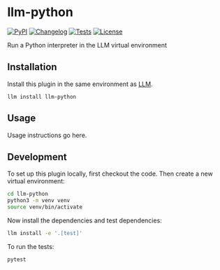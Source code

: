 # llm-python

[![PyPI](https://img.shields.io/pypi/v/llm-python.svg)](https://pypi.org/project/llm-python/)
[![Changelog](https://img.shields.io/github/v/release/simonw/llm-python?include_prereleases&label=changelog)](https://github.com/simonw/llm-python/releases)
[![Tests](https://github.com/simonw/llm-python/workflows/Test/badge.svg)](https://github.com/simonw/llm-python/actions?query=workflow%3ATest)
[![License](https://img.shields.io/badge/license-Apache%202.0-blue.svg)](https://github.com/simonw/llm-python/blob/main/LICENSE)

Run a Python interpreter in the LLM virtual environment

## Installation

Install this plugin in the same environment as [LLM](https://llm.datasette.io/).

    llm install llm-python

## Usage

Usage instructions go here.

## Development

To set up this plugin locally, first checkout the code. Then create a new virtual environment:
```bash
cd llm-python
python3 -m venv venv
source venv/bin/activate
```
Now install the dependencies and test dependencies:
```bash
llm install -e '.[test]'
```
To run the tests:
```bash
pytest
```
